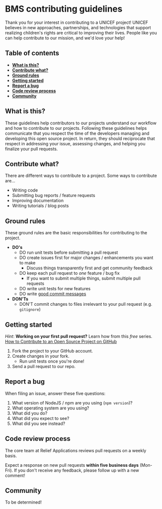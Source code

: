 BMS contributing guidelines
================================

Thank you for your interest in contributing to a UNICEF project! UNICEF believes
in new approaches, partnerships, and technologies that support realizing
children's rights are critical to improving their lives. People like you can
help contribute to our mission, and we'd love your help!


## Table of contents

* **[What is this?](https://github.com/ReliefApplications/bms_front/blob/dev/CONTRIBUTING.md#what-is-this)**
* **[Contribute what?](https://github.com/ReliefApplications/bms_front/blob/dev/CONTRIBUTING.md#contribute-what)**
* **[Ground rules](https://github.com/ReliefApplications/bms_front/blob/dev/CONTRIBUTING.md#ground-rules)**
* **[Getting started](https://github.com/ReliefApplications/bms_front/blob/dev/CONTRIBUTING.md#getting-started)**
* **[Report a bug](https://github.com/ReliefApplications/bms_front/blob/dev/CONTRIBUTING.md#report-a-bug)**
* **[Code review process](https://github.com/ReliefApplications/bms_front/blob/dev/CONTRIBUTING.md#code-review-process)**
* **[Community](https://github.com/ReliefApplications/bms_front/blob/dev/CONTRIBUTING.md#community)**


## What is this?

These guidelines help contributors to our projects understand our workflow and
how to contribute to our projects. Following these guidelines helps communicate
that you respect the time of the developers managing and developing this open
source project. In return, they should reciprocate that respect in addressing
your issue, assessing changes, and helping you finalize your pull requests.


## Contribute what?

There are different ways to contribute to a project. Some ways to contribute
are…

* Writing code
* Submitting bug reports / feature requests
* Improving documentation
* Writing tutorials / blog posts


## Ground rules

These ground rules are the basic responsibilities for contributing to the
project.

* **DO's**
    * DO run unit tests before submitting a pull request
    * DO create issues first for major changes / enhancements you want to make
        * Discuss things transparently first and get community feedback
    * DO keep each pull request to _one_ feature / bug fix
        * If you want to submit multiple things, submit multiple pull requests
    * DO write unit tests for new features
    * DO write [good commit messages](http://tbaggery.com/2008/04/19/a-note-about-git-commit-messages.html)
* **DON'Ts**
    * DON'T commit changes to files irrelevant to your pull request (e.g.
	  `gitignore`)


## Getting started

_Hint_:  **Working on your first pull request?** Learn how from this _free_
series. [How to Contribute to an Open Source Project on GitHub](https://egghead.io/series/how-to-contribute-to-an-open-source-project-on-github) 

1. Fork the project to your GitHub account.
2. Create changes in your fork.
    * Run unit tests once you're done!
3. Send a pull request to our repo.


## Report a bug

When filing an issue, answer these five questions:

1. What version of NodeJS / npm are you using (`npm version`)?
2. What operating system are you using?
3. What did you do?
4. What did you expect to see?
5. What did you see instead?


## Code review process

The core team at Relief Applications reviews pull requests on a
weekly basis. 

Expect a response on new pull requests **within five business days** (Mon-Fri).
If you don't receive any feedback, please follow up with a new comment!


## Community

To be determined!

<!--
    We need to figure out how and where to build a community. :-)
 -->

